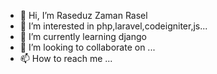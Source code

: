 - 👋 Hi, I’m Raseduz Zaman Rasel
- 👀 I’m interested in php,laravel,codeigniter,js...
- 🌱 I’m currently learning django
- 💞️ I’m looking to collaborate on ...
- 📫 How to reach me ...

<!---
rasel06/rasel06 is a ✨ special ✨ repository because its `README.md` (this file) appears on your GitHub profile.
You can click the Preview link to take a look at your changes.
--->
